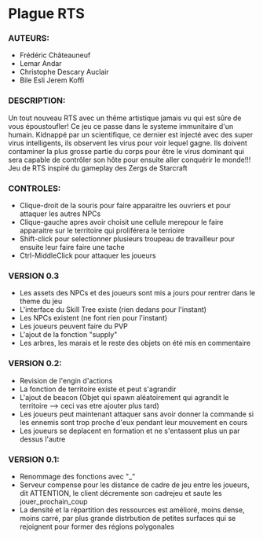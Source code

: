 # Plague RTS

### AUTEURS: 
- Frédéric Châteauneuf
- Lemar Andar
- Christophe Descary Auclair 
- Bile Esli Jerem Koffi

### DESCRIPTION: 
Un tout nouveau RTS avec un thême artistique jamais vu qui est sûre de vous époustoufler!
Ce jeu ce passe dans le systeme immunitaire d'un humain.
Kidnappé par un scientifique, ce dernier est injecté avec des super virus intelligents, 
ils observent les virus pour voir lequel gagne. 
Ils doivent contaminer la plus grosse partie du corps pour être le virus dominant qui sera capable de contrôler son hôte pour ensuite aller conquérir le monde!!! 
Jeu de RTS inspiré du gameplay des Zergs de Starcraft

### CONTROLES: 
- Clique-droit de la souris pour faire apparaitre les ouvriers et pour attaquer les autres NPCs
- Clique-gauche apres avoir choisit une cellule merepour le faire apparaitre sur le territoire qui proliférera le terrioire
- Shift-click pour selectionner plusieurs troupeau de travailleur pour ensuite leur faire faire une tache 
- Ctrl-MiddleClick pour attaquer les joueurs

### VERSION 0.3
- Les assets des NPCs et des joueurs sont mis a jours pour rentrer dans le theme du jeu
- L'interface du Skill Tree existe (rien dedans pour l'instant)
- Les NPCs existent (ne font rien pour l'instant)
- Les joueurs peuvent faire du PVP
- L'ajout de la fonction "supply"
- Les arbres, les marais et le reste des objets on été mis en commentaire

### VERSION 0.2:
- Revision de l'engin d'actions
- La fonction de territoire existe et peut s'agrandir
- L'ajout de beacon (Objet qui spawn aléatoirement qui agrandit le territoire --> ceci vas etre ajouter plus tard)
- Les joueurs peut maintenant attaquer sans avoir donner la commande si les ennemis sont trop proche d'eux pendant leur mouvement en cours
- Les joueurs se deplacent en formation et ne s'entassent plus un par dessus l'autre

### VERSION 0.1: 
- Renommage des fonctions avec "_"
- Serveur compense pour les distance de cadre de jeu entre les joueurs, dit ATTENTION, le client décremente son cadrejeu et saute les jouer_prochain_coup
- La densité et la répartition des ressources est amélioré, moins dense, moins carré, par plus grande distrbution de petites surfaces qui se rejoignent pour former des régions polygonales
